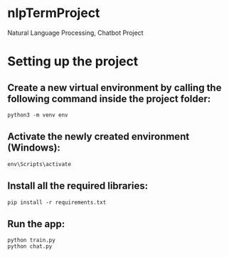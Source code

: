 # nlpTermProject
Natural Language Processing, Chatbot Project

# Setting up the project

## Create a new virtual environment by calling the following command inside the project folder:

```
python3 -m venv env
```

## Activate the newly created environment (Windows):

```
env\Scripts\activate
```

## Install all the required libraries:

```
pip install -r requirements.txt
```

## Run the app:

```
python train.py
python chat.py
```
